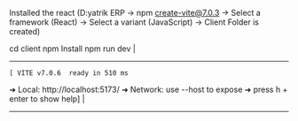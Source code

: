 Installed the react
(D:yatrik ERP -> npm create-vite@7.0.3 -> Select a framework (React) -> Select a variant (JavaScript) -> Client Folder is created)

cd client
npm Install
npm run dev
     |
  __________________   
    [ VITE v7.0.6  ready in 510 ms

  ➜  Local:   http://localhost:5173/
  ➜  Network: use --host to expose
  ➜  press h + enter to show help]
      |
________________



